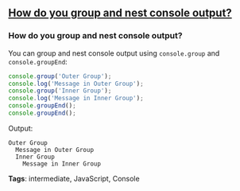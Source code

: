 ## [How do you group and nest console output?](#how-do-you-group-and-nest-console-output)

### How do you group and nest console output?

You can group and nest console output using `console.group` and `console.groupEnd`:

```javascript
console.group('Outer Group');
console.log('Message in Outer Group');
console.group('Inner Group');
console.log('Message in Inner Group');
console.groupEnd();
console.groupEnd();
```

Output:
```
Outer Group
  Message in Outer Group
  Inner Group
    Message in Inner Group
```

**Tags**: intermediate, JavaScript, Console


